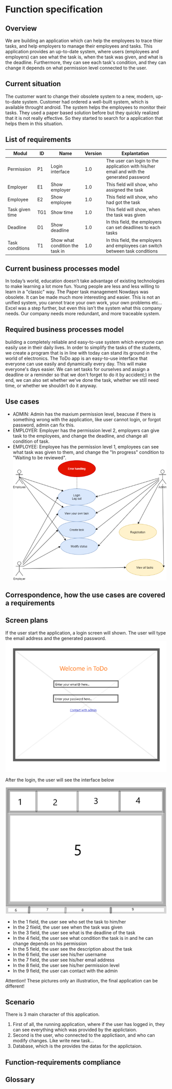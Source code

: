 # Function specification

## Overview
We are building an application which can help the employees to trace thier tasks, and help employers to manage their employees and tasks.
This application provides an up-to-date system, where users (employees and employers) can see what the task is, when the task was given, and what is the deadline.
Furthermore, they can see each task's condition, and they can change it depends on what permission level connected to the user.



## Current situation
The customer want to change their obsolete system to a new, modern, up-to-date system.
Customer had ordered a well-built system, which is available throught android.
The system helps the employees to monitor their tasks. They used a paper based solution before
but they quickly realized that it is not really effective. So they started to search for a application
that helps them in this situation.




## List of requirements
Modul | ID | Name | Version | Explantation
------------ | ------------- | ------------ | ----------- | -----------
Permission | P1 | Login interface | 1.0 | The user can login to the application with his/her email and with the generated password
Employer | E1 | Show employer | 1.0 | This field will show, who assigned the task
Employee | E2 | Show employee | 1.0 | This field will show, who had got the task
Task given time | TG1 | Show time | 1.0 | This field will show, when the task was given
Deadline | D1 | Show deadline | 1.0 | In this field, the employers can set deadlines to each tasks
Task conditions | T1 | Show what condition the task in | 1.0 | In this field, the employers and employees can switch between task conditions

## Current business processes model
In today’s world, education doesn’t take advantage of existing technologies to make learning a lot more fun.
Young people are less and less willing to learn in a "classic" way. The Paper task management Nowdays was obsolete.
It can be made much more interesting and easier.
This is not an unified system, you cannot trace your own work, your own problems etc...
Excel was a step further, but even this isn't the system what this company needs.
Our company needs more redundant, and more traceable system.

## Required business processes model
building a completely reliable and easy-to-use system which everyone can easily use in their daily lives.
In order to simplify the tasks of the students, we create a program that is in line with today
can stand its ground in the world of electronics.
The ToDo app is an easy-to-use interface that everyone can use easily and dynamically every day.
This will make everyone's days easier. We can set tasks for ourselves and assign a deadline or a reminder
so that we don't forget to do it by accident;)
in the end, we can also set whether we’ve done the task, whether we still need time, or whether we shouldn’t do it anyway.

## Use cases
* ADMIN: Admin has the maxium permission level, beacuse if there is something wrong with the application, like user cannot login, or forgot password, admin can fix this.
* EMPLOYER: Employer has the permission level 2, employers can give task to the employees, and change the deadline, and change all condition of task.
* EMPLOYEE: Employee has the permission level 1, employees can see what task was given to them, and change the "In progress" condition to "Waiting to be reviewed".
![Use cases](https://github.com/Martonai/Project-Skidrow/blob/main/First%20Project/pictures/business_plan_model.png)
## Correspondence, how the use cases are covered a requirements

## Screen plans
If the user start the application, a login screen will shown.
The user will type the email address and the generated password.
![Login screen](https://github.com/Martonai/Project-Skidrow/blob/main/First%20Project/pictures/WelcomeScreen.png)

After the login, the user will see the interface below
![Login screen](https://github.com/Martonai/Project-Skidrow/blob/main/First%20Project/pictures/UserInterface.png)

* In the 1 field, the user see who set the task to him/her
* In the 2 fiield, the user see when the task was given
* In the 3 field, the user see what is the deadline of the task
* In the 4 field, the user see what condition the task is in and he can change depends on his permission
* In the 5 field, the user see the description about the task
* In the 6 field, the user see his/her username
* In the 7 field, the user see his/her email address
* In the 8 field, the user see his/her permission level
* In the 9 field, the user can contact with the admin

Attention! These pictures only an illustration, the final application can be different!

## Scenario
There is 3 main character of this application.

1. First of all, the running application, where if the user has logged in, they can see everything which was provided by the applictaion.
2. Second is the user, who connected to the applictiaon, and who can modify changes. Like write new task...
3. Database, which is the provides the datas for the applictaion.

## Function-requirements compliance

## Glossary


























